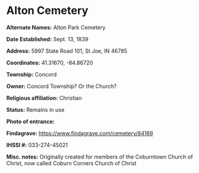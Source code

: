 # Alton Cemetery

**Alternate Names:** Alton Park Cemetery

**Date Established:** Sept. 13, 1839

**Address:** 5997 State Road 101, St Joe, IN 46785

**Coordinates:** 41.31670, -84.86720

**Township:** Concord

**Owner:** Concord Township? Or the Church?

**Religious affiliation:** Christian

**Status:** Remains in use

**Photo of entrance:**

**Findagrave:** https://www.findagrave.com/cemetery/84169

**IHSSI #:** 	033-274-45021

**Misc. notes:** Originally created for members of the Coburntown Church of Christ, now called Coburn Corners Church of Christ
